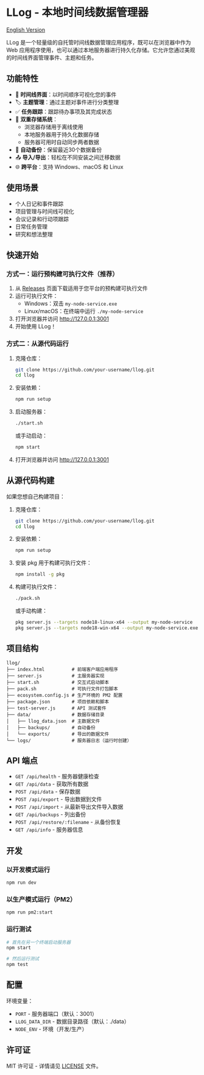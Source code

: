 # LLog - 本地时间线数据管理器

[English Version](README.md)

LLog 是一个轻量级的自托管时间线数据管理应用程序，既可以在浏览器中作为 Web 应用程序使用，也可以通过本地服务器进行持久化存储。它允许您通过美观的时间线界面管理事件、主题和任务。

## 功能特性

- 📅 **时间线界面**：以时间顺序可视化您的事件
- 🏷️ **主题管理**：通过主题对事件进行分类整理
- ✅ **任务跟踪**：跟踪待办事项及其完成状态
- 💾 **双重存储系统**：
  - 浏览器存储用于离线使用
  - 本地服务器用于持久化数据存储
  - 服务器可用时自动同步两者数据
- 🔄 **自动备份**：保留最近30个数据备份
- 📤 **导入/导出**：轻松在不同安装之间迁移数据
- 🌐 **跨平台**：支持 Windows、macOS 和 Linux

## 使用场景

- 个人日记和事件跟踪
- 项目管理与时间线可视化
- 会议记录和行动项跟踪
- 日常任务管理
- 研究和想法整理

## 快速开始

### 方式一：运行预构建可执行文件（推荐）

1. 从 [Releases](https://github.com/your-username/llog/releases) 页面下载适用于您平台的预构建可执行文件
2. 运行可执行文件：
   - Windows：双击 `my-node-service.exe`
   - Linux/macOS：在终端中运行 `./my-node-service`
3. 打开浏览器并访问 http://127.0.0.1:3001
4. 开始使用 LLog！

### 方式二：从源代码运行

1. 克隆仓库：
   ```bash
   git clone https://github.com/your-username/llog.git
   cd llog
   ```

2. 安装依赖：
   ```bash
   npm run setup
   ```

3. 启动服务器：
   ```bash
   ./start.sh
   ```
   或手动启动：
   ```bash
   npm start
   ```

4. 打开浏览器并访问 http://127.0.0.1:3001

## 从源代码构建

如果您想自己构建项目：

1. 克隆仓库：
   ```bash
   git clone https://github.com/your-username/llog.git
   cd llog
   ```

2. 安装依赖：
   ```bash
   npm run setup
   ```

3. 安装 pkg 用于构建可执行文件：
   ```bash
   npm install -g pkg
   ```

4. 构建可执行文件：
   ```bash
   ./pack.sh
   ```
   或手动构建：
   ```bash
   pkg server.js --targets node18-linux-x64 --output my-node-service
   pkg server.js --targets node18-win-x64 --output my-node-service.exe
   ```

## 项目结构

```
llog/
├── index.html          # 前端客户端应用程序
├── server.js           # 主服务器实现
├── start.sh            # 交互式启动脚本
├── pack.sh             # 可执行文件打包脚本
├── ecosystem.config.js # 生产环境的 PM2 配置
├── package.json        # 项目依赖和脚本
├── test-server.js      # API 测试套件
├── data/               # 数据存储目录
│   ├── llog_data.json  # 主数据文件
│   ├── backups/        # 自动备份
│   └── exports/        # 导出的数据文件
└── logs/               # 服务器日志（运行时创建）
```

## API 端点

- `GET /api/health` - 服务器健康检查
- `GET /api/data` - 获取所有数据
- `POST /api/data` - 保存数据
- `POST /api/export` - 导出数据到文件
- `POST /api/import` - 从最新导出文件导入数据
- `GET /api/backups` - 列出备份
- `POST /api/restore/:filename` - 从备份恢复
- `GET /api/info` - 服务器信息

## 开发

### 以开发模式运行

```bash
npm run dev
```

### 以生产模式运行（PM2）

```bash
npm run pm2:start
```

### 运行测试

```bash
# 首先在另一个终端启动服务器
npm start

# 然后运行测试
npm test
```

## 配置

环境变量：
- `PORT` - 服务器端口（默认：3001）
- `LLOG_DATA_DIR` - 数据目录路径（默认：./data）
- `NODE_ENV` - 环境（开发/生产）

## 许可证

MIT 许可证 - 详情请见 [LICENSE](LICENSE) 文件。